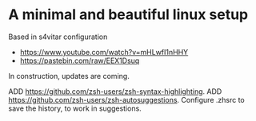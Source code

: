 # A minimal and beautiful linux setup

Based in s4vitar configuration
- https://www.youtube.com/watch?v=mHLwfI1nHHY
- https://pastebin.com/raw/EEX1Dsuq

In construction, updates are coming.

ADD https://github.com/zsh-users/zsh-syntax-highlighting.
ADD https://github.com/zsh-users/zsh-autosuggestions.
Configure .zhsrc to save the history, to work in suggestions.

